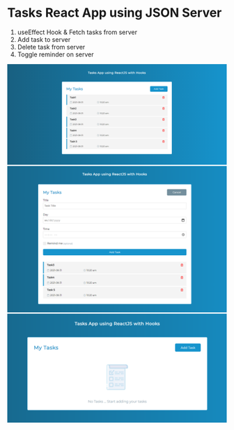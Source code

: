 # Tasks React App using JSON Server 
1. useEffect Hook & Fetch tasks from server
2. Add task to server
3. Delete task from server
4. Toggle reminder on server

![TasksAppReact](https://raw.githubusercontent.com/AnnSaid/tasks-reactjs-app/main/AppScreens/screenshot1.PNG)
![TasksAppReact2](https://github.com/AnnSaid/tasks-reactjs-app/blob/main/AppScreens/screenshot2.png)
![TasksAppReact3](https://raw.githubusercontent.com/AnnSaid/tasks-reactjs-app/main/AppScreens/screenshot3.PNG)
